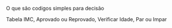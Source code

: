 O que são
codigos simples para decisão

Tabela IMC, Aprovado ou Reprovado, Verificar Idade, Par ou Impar



